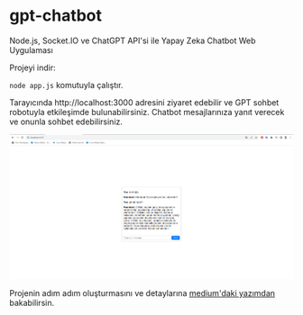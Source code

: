 # gpt-chatbot

Node.js, Socket.IO ve ChatGPT API'si ile Yapay Zeka Chatbot Web Uygulaması

Projeyi indir:

`node app.js` komutuyla çalıştır.

Tarayıcında http://localhost:3000 adresini ziyaret edebilir ve GPT sohbet robotuyla etkileşimde bulunabilirsiniz. Chatbot mesajlarınıza yanıt verecek ve onunla sohbet edebilirsiniz.

![Alt text](image.png)

Projenin adım adım oluşturmasını ve detaylarına [medium'daki yazımdan](https://baran-kaya.medium.com/node-js-socket-io-ve-chatgpt-apisi-ile-yapay-zeka-chatbot-web-uygulamas%C4%B1-olu%C5%9Fturma-e74c3dda0f29) bakabilirsin.
